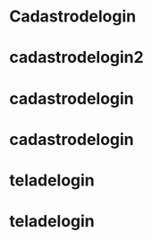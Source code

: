 # Cadastrodelogin
# cadastrodelogin2
# cadastrodelogin
# cadastrodelogin
# teladelogin
# teladelogin
